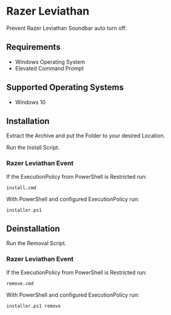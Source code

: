 # Razer Leviathan

Prevent Razer Leviathan Soundbar auto turn off.

## Requirements

* Windows Operating System
* Elevated Command Prompt

## Supported Operating Systems

* Windows 10

## Installation

Extract the Archive and put the Folder to your desired Location.

Run the Install Script.

### Razer Leviathan Event

If the ExecutionPolicy from PowerShell is Restricted run:

    install.cmd

With PowerShell and configured ExecutionPolicy run:

    installer.ps1

## Deinstallation

Run the Removal Script.

### Razer Leviathan Event

If the ExecutionPolicy from PowerShell is Restricted run:

    remove.cmd

With PowerShell and configured ExecutionPolicy run:

    installer.ps1 remove
